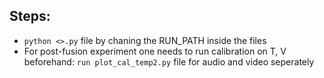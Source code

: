 ## Steps:
- `python <>.py` file by chaning the RUN_PATH inside the files 
- For post-fusion experiment one needs to run calibration on T, V beforehand:
`run plot_cal_temp2.py` file for audio and video seperately